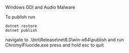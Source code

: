 Windows GDI and Audio Malware

To publish run

```
dotnet restore
dotnet publish
```
navigate to .\bin\Release\net8.0\win-x64\publish and run ChromylFluoride.exe
press and hold esc to quit

